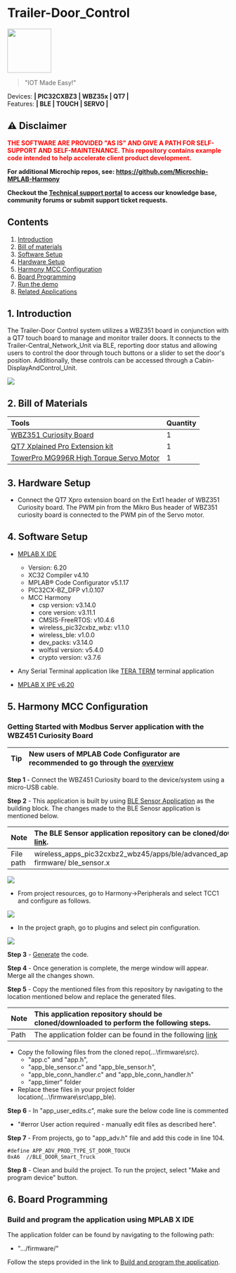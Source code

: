 # Trailer-Door_Control

<img src="docs/IoT-Made-Easy-Logo.png" width=100>


> "IOT Made Easy!" 

Devices: **| PIC32CXBZ3 | WBZ35x | QT7 |**<br>
Features: **| BLE | TOUCH | SERVO |**


## ⚠ Disclaimer

<p><span style="color:red"><b>
THE SOFTWARE ARE PROVIDED "AS IS" AND GIVE A PATH FOR SELF-SUPPORT AND SELF-MAINTENANCE. This repository contains example code intended to help accelerate client product development. </br>

For additional Microchip repos, see: <a href="https://github.com/Microchip-MPLAB-Harmony" target="_blank">https://github.com/Microchip-MPLAB-Harmony</a>

Checkout the <a href="https://microchipsupport.force.com/s/" target="_blank">Technical support portal</a> to access our knowledge base, community forums or submit support ticket requests.
</span></p></b>

## Contents

1. [Introduction](#step1)
1. [Bill of materials](#step2)
1. [Software Setup](#step3)
1. [Hardware Setup](#step4)
1. [Harmony MCC Configuration](#step5) 
1. [Board Programming](#step6)
1. [Run the demo](#step7)
1. [Related Applications](#step8)

## 1. Introduction<a name="step1">

The Trailer-Door Control system utilizes a WBZ351 board in conjunction with a QT7 touch board to manage and monitor trailer doors. It connects to the Trailer-Central_Network_Unit via BLE, reporting door status and allowing users to control the door through touch buttons or a slider to set the door's position. Additionally, these controls can be accessed through a Cabin-DisplayAndControl_Unit.

![](docs/setup.png)

## 2. Bill of Materials<a name="step2">

| Tools | Quantity |
| :- | :- |
| [WBZ351 Curiosity Board](https://www.microchip.com/en-us/development-tool/ev19j06a) | 1 |
| [QT7 Xplained Pro Extension kit](https://www.microchip.com/en-us/development-tool/atqt7-xpro) | 1 |
| [TowerPro MG996R High Torque Servo Motor](https://amzn.in/d/9SRePsy) | 1 |

## 3. Hardware Setup<a name="step3">

- Connect the QT7 Xpro extension board on the Ext1 header of WBZ351 Curiosity board. The PWM pin from the Mikro Bus header of WBZ351 curiosity board is connected to the PWM pin of the Servo motor.

## 4. Software Setup<a name="step4">

- [MPLAB X IDE ](https://www.microchip.com/en-us/tools-resources/develop/mplab-x-ide#tabs)

    - Version: 6.20
	- XC32 Compiler v4.10
	- MPLAB® Code Configurator v5.1.17
	- PIC32CX-BZ_DFP v1.0.107
	- MCC Harmony
	  - csp version: v3.14.0
	  - core version: v3.11.1
	  - CMSIS-FreeRTOS: v10.4.6
	  - wireless_pic32cxbz_wbz: v1.1.0
	  - wireless_ble: v1.0.0	  
	  - dev_packs: v3.14.0
	  - wolfssl version: v5.4.0
	  - crypto version: v3.7.6
	    
- Any Serial Terminal application like [TERA TERM](https://download.cnet.com/Tera-Term/3000-2094_4-75766675.html) terminal application

- [MPLAB X IPE v6.20](https://microchipdeveloper.com/ipe:installation)

## 5. Harmony MCC Configuration<a name="step5">

### Getting Started with Modbus Server application with the WBZ451 Curiosity Board

| Tip | New users of MPLAB Code Configurator are recommended to go through the [overview](https://onlineDocs.microchip.com/pr/GUID-1F7007B8-9A46-4D03-AEED-650357BA760D-en-US-6/index.html?GUID-AFAB9227-B10C-4FAE-9785-98474664B50A) |
| :- | :- |

**Step 1** - Connect the WBZ451 Curiosity board to the device/system using a micro-USB cable.

**Step 2** - This application is built by using [BLE Sensor Application](https://github.com/Microchip-MPLAB-Harmony/wireless_apps_pic32cxbz2_wbz45/tree/master/apps/ble/advanced_applications/ble_sensor) as the building block. The changes made to the BLE Senosr application is mentioned below.

| Note | The BLE Sensor application repository can be cloned/downloaded from this [link](https://github.com/Microchip-MPLAB-Harmony/wireless_apps_pic32cxbz2_wbz45). |
| :- | :- |
| File path | wireless_apps_pic32cxbz2_wbz45/apps/ble/advanced_applications/ble_sensor/ firmware/ ble_sensor.x |

![](Docs/project_graph.png)

- From project resources, go to Harmony->Peripherals and select TCC1 and configure as follows.

![](docs/TCC1.png)

- In the project graph, go to plugins and select pin configuration.

![](docs/pin_config.png)

**Step 3** - [Generate](https://onlinedocs.microchip.com/pr/GUID-1F7007B8-9A46-4D03-AEED-650357BA760D-en-US-6/index.html?GUID-2EE03524-41FE-4EBA-8646-6D10AA72F365) the code.

**Step 4** - Once generation is complete, the merge window will appear. Merge all the changes shown.  

**Step 5** -  Copy the mentioned files from this repository by navigating to the location mentioned below and replace the generated files.
 
| Note | This application repository should be cloned/downloaded to perform the following steps. |
| :- | :- |
| Path | The application folder can be found in the following [link](https://github.com/MicrochipTech/PIC32CXBZ2_WBZ45x_BLE_UART_MODBUS) |

- Copy the following files from the cloned repo(...\firmware\src).
	- "app.c" and "app.h",
	- "app_ble_sensor.c" and "app_ble_sensor.h",
	- "app_ble_conn_handler.c" and "app_ble_conn_handler.h"
	- "app_timer" folder
- Replace these files in your project folder location(...\firmware\src\app_ble).

**Step 6** - In "app_user_edits.c", make sure the below code line is commented 

- "#error User action required - manually edit files as described here".

**Step 7** - From projects, go to "app_adv.h" file and add this code in line 104.

```
#define APP_ADV_PROD_TYPE_ST_DOOR_TOUCH                                             0xA6  //BLE_DOOR_Smart_Truck
```

**Step 8** - Clean and build the project. To run the project, select "Make and program device" button.

## 6. Board Programming<a name="step6">
 
### Build and program the application using MPLAB X IDE

The application folder can be found by navigating to the following path: 

- ".../firmware/"

Follow the steps provided in the link to [Build and program the application](https://github.com/Microchip-MPLAB-Harmony/wireless_apps_pic32cxbz2_wbz45/tree/master/apps/ble/advanced_applications/ble_sensor#build-and-program-the-application-guid-3d55fb8a-5995-439d-bcd6-deae7e8e78ad-section).
